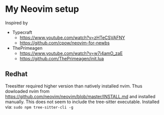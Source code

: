 # My Neovim setup

Inspired by
- Typecraft
    - https://www.youtube.com/watch?v=zHTeCSVAFNY
    - https://github.com/cpow/neovim-for-newbs
- ThePrimeagen
    - https://www.youtube.com/watch?v=w7i4amO_zaE
    - https://github.com/ThePrimeagen/init.lua


## Redhat
Treesitter required higher version than natively installed nvim. Thus dowloaded nvim from https://github.com/neovim/neovim/blob/master/INSTALL.md and installed manually. This does not seem to include the tree-sitter executable. Installed via: ```sudo npm tree-sitter-cli -g```

